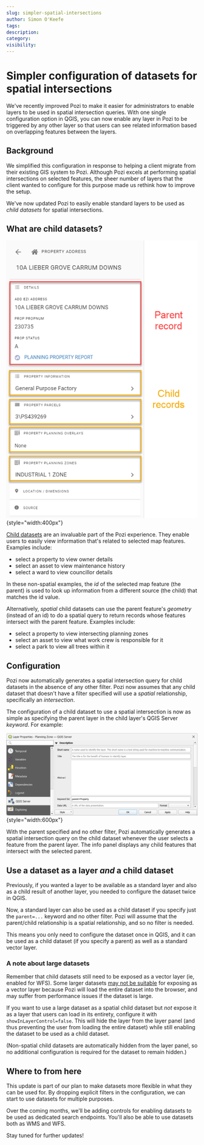 ```yaml
---
slug: simpler-spatial-intersections
author: Simon O'Keefe
tags:
description:
category:
visibility:
---
```


# Simpler configuration of datasets for spatial intersections

We've recently improved Pozi to make it easier for administrators to enable layers to be used in spatial intersection queries. With one single configuration option in QGIS, you can now enable any layer in Pozi to be triggered by any other layer so that users can see related information based on overlapping features between the layers.

## Background

We simplified this configuration in response to helping a client migrate from their existing GIS system to Pozi. Although Pozi excels at performing spatial intersections on selected features, the sheer number of layers that the client wanted to configure for this purpose made us rethink how to improve the setup.

We've now updated Pozi to easily enable standard layers to be used as *child datasets* for spatial intersections.

## What are child datasets?

![Parent and child records](../admin-guide/qgis/img/info-panel-parent-and-child-records.png){style="width:400px"}

[Child datasets](../admin-guide/qgis/configuring-linked-datasets/) are an invaluable part of the Pozi experience. They enable users to easily view information that's related to selected map features. Examples include:

- select a property to view owner details
- select an asset to view maintenance history
- select a ward to view councillor details

In these non-spatial examples, the *id* of the selected map feature (the parent) is used to look up information from a different source (the child) that matches the id value.

Alternatively, *spatial* child datasets can use the parent feature's *geometry* (instead of an id) to do a spatial query to return records whose features intersect with the parent feature. Examples include:

- select a property to view intersecting planning zones
- select an asset to view what work crew is responsible for it
- select a park to view all trees within it

## Configuration

Pozi now automatically generates a spatial intersection query for child datasets in the absence of any other filter. Pozi now assumes that any child dataset that doesn't have a filter specified will use a *spatial* relationship, specifically an *intersection*.

The configuration of a child dataset to use a spatial intersection is now as simple as specifying the parent layer in the child layer's QGIS Server *keyword*. For example:

![Keyword for Spatial Intersection](../admin-guide/qgis/img/qgis-server-keyword-for-spatial-intersection.png){style="width:600px"}

With the parent specified and no other filter, Pozi automatically generates a spatial intersection query on the child dataset whenever the user selects a feature from the parent layer. The info panel displays any child features that intersect with the selected parent.

## Use a dataset as a layer *and* a child dataset

Previously, if you wanted a layer to be available as a standard layer and also as a child result of another layer, you needed to configure the dataset twice in QGIS.

Now, a standard layer can also be used as a child dataset if you specify just the `parent=...` keyword and no other filter. Pozi will assume that the parent/child relationship is a spatial relationship, and so no filter is needed.

This means you only need to configure the dataset once in QGIS, and it can be used as a child dataset (if you specify a parent) as well as a standard vector layer.

### A note about large datasets

Remember that child datasets still need to be exposed as a vector layer (ie, enabled for WFS). Some larger datasets [may not be suitable](../admin-guide/qgis/configuring-layers/#disadvantages-of-vector-layers) for exposing as a vector layer because Pozi will load the entire dataset into the browser, and may suffer from performance issues if the dataset is large.

If you want to use a large dataset as a spatial child dataset but *not* expose it as a layer that users can load in its entirety, configure it with `showInLayerControl=false`. This will hide the layer from the layer panel (and thus preventing the user from loading the entire dataset) while still enabling the dataset to be used as a child dataset.

(Non-spatial child datasets are automatically hidden from the layer panel, so no additional configuration is required for the dataset to remain hidden.)

## Where to from here

This update is part of our plan to make datasets more flexible in what they can be used for. By dropping explicit filters in the configuration, we can start to use datasets for multiple purposes.

Over the coming months, we'll be adding controls for enabling datasets to be used as dedicated search endpoints. You'll also be able to use datasets both as WMS and WFS.

Stay tuned for further updates!
